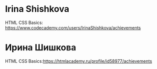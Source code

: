 # Irina Shishkova
HTML CSS Basics: https://www.codecademy.com/users/IrinaShishkova/achievements

# Ирина Шишкова
HTML CSS Basics:https://htmlacademy.ru/profile/id58977/achievements
